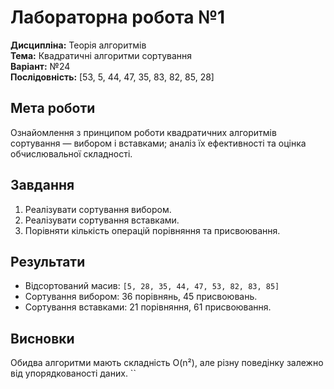 # Лабораторна робота №1
**Дисципліна:** Теорія алгоритмів  
**Тема:** Квадратичні алгоритми сортування  
**Варіант:** №24  
**Послідовність:** [53, 5, 44, 47, 35, 83, 82, 85, 28]

## Мета роботи
Ознайомлення з принципом роботи квадратичних алгоритмів сортування — вибором і вставками; аналіз їх ефективності та оцінка обчислювальної складності.

## Завдання
1. Реалізувати сортування вибором.
2. Реалізувати сортування вставками.
3. Порівняти кількість операцій порівняння та присвоювання.

## Результати
- Відсортований масив: `[5, 28, 35, 44, 47, 53, 82, 83, 85]`
- Сортування вибором: 36 порівнянь, 45 присвоювань.
- Сортування вставками: 21 порівняння, 61 присвоювання.

## Висновки
Обидва алгоритми мають складність O(n²), але різну поведінку залежно від упорядкованості даних.
``
